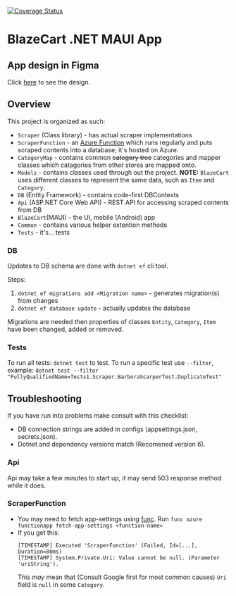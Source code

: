 [![Coverage Status](https://coveralls.io/repos/github/domanteli0/BlazeCart/badge.svg?branch=main)](https://coveralls.io/github/domanteli0/BlazeCart?branch=main)

# BlazeCart .NET MAUI App

## App design in Figma
Click [here](https://www.figma.com/file/I7gXX51ld8kFgJUxB7puwP/App-Design?node-id=23%3A475) to see the design.

## Overview

This project is organized as such:

* `Scraper` (Class library) - has actual scraper implementations
* `ScraperFunction` - an [Azure Function](https://learn.microsoft.com/en-us/azure/azure-functions/functions-overview) which runs regularly and puts scraped contents into a database; it's hosted on Azure.
* `CategoryMap` - contains common ~~category tree~~ categories and mapper classes which catagories from other stores are mapped onto.
* `Models` - contains classes used through out the project. __NOTE:__ `BlazeCart` uses different classes to represent the same data, such as `Item` and `Category`.
* `DB` (Entity Framework) - contains code-first DBContexts
* `Api` (ASP.NET Core Web API) - REST API for accessing scraped contents from DB
* `BlazeCart`(MAUI) - the UI, mobile (Android) app
* `Common` - contains various helper extention methods
* `Tests` - it's... tests

### DB
Updates to DB schema are done with `dotnet ef` cli tool.

Steps:
1. `dotnet ef migrations add <Migration name>` - generates migration(s) from changes
2. `dotnet ef database update` - actually updates the database

Migrations are needed then properties of classes `Entity`, `Category`, `Item` have been changed, added or removed.

### Tests

To run all tests: `dotnet test` to test.
To run a specific test use `--filter`, example: `dotnet test --filter "FullyQualifiedName=Tests1.Scraper.BarboraScarperTest.DuplicateTest"`

## Troubleshooting

If you have run into problems make consult with this checklist:

* DB connection strings are added in configs (appsettings.json, secrets.json).
* Dotnet and dependency versions match (Recomened version 6).

### Api

Api may take a few minutes to start up, it may send 503 response method while it does.

### ScraperFunction

* You may need to fetch app-settings using [func](https://learn.microsoft.com/en-us/azure/azure-functions/functions-run-local?tabs=v4%2Cmacos%2Ccsharp%2Cportal%2Cbash#install-the-azure-functions-core-tools). 
Run `func azure functionapp fetch-app-settings <function-name>`
* If you get this:
    ```
    [TIMESTAMP] Executed 'ScraperFunction' (Failed, Id=[...], Duration=80ms)
    [TIMESTAMP] System.Private.Uri: Value cannot be null. (Parameter 'uriString').
    ```
    This _may_ mean that (Consult Google first for most common causes) `Uri` field is `null` in some `Category`.
